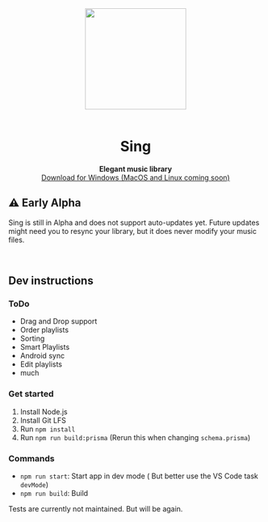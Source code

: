 <div align="center">
  <img src="./buildResources/icon.png" width="200" height="200">
</div>
  <br/>
<h1 align="center">Sing</h1>
<p align="center">
  <b>Elegant music library</b>
  <br/>
  <a href="https://github.com/Visual-Dawg/sing/releases">Download for Windows (MacOS and Linux coming soon)</a>
</p>

## ⚠️ Early Alpha

Sing is still in Alpha and does not support auto-updates yet. Future updates might need you to resync your library, but it does never modify your music files.

<br/>

## Dev instructions

### ToDo

- Drag and Drop support
- Order playlists
- Sorting
- Smart Playlists
- Android sync
- Edit playlists
- much

### Get started

1. Install Node.js
2. Install Git LFS
3. Run `npm install`
4. Run `npm run build:prisma` (Rerun this when changing `schema.prisma`)

### Commands

- `npm run start`: Start app in dev mode ( But better use the VS Code task `devMode`)
- `npm run build`: Build

Tests are currently not maintained. But will be again.
